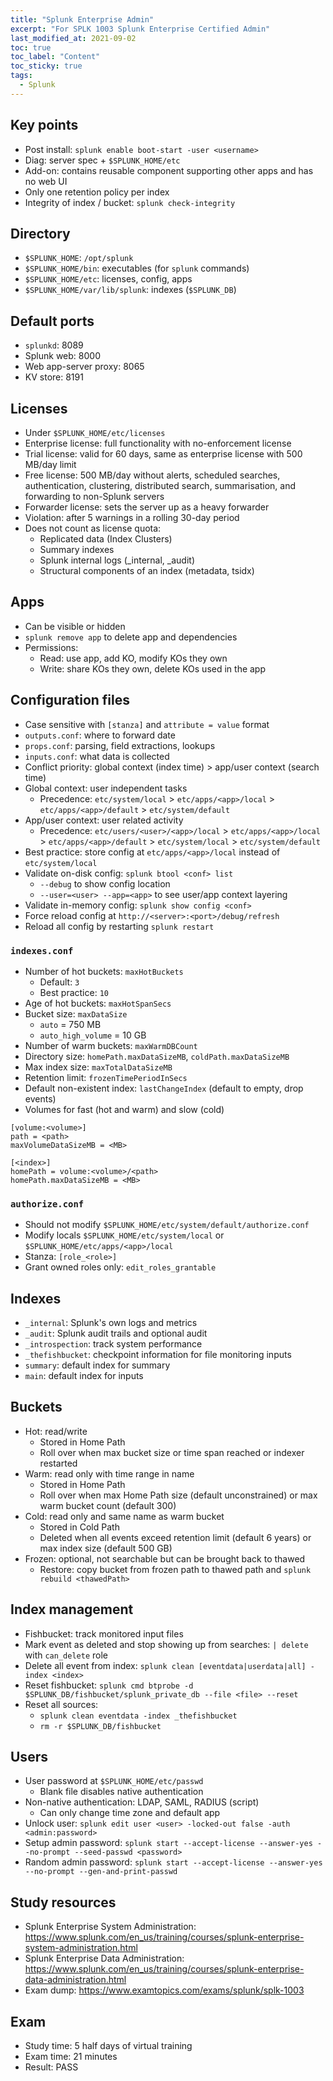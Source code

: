 ```yaml
---
title: "Splunk Enterprise Admin"
excerpt: "For SPLK 1003 Splunk Enterprise Certified Admin"
last_modified_at: 2021-09-02
toc: true
toc_label: "Content"
toc_sticky: true
tags:
  - Splunk
---
```


## Key points
- Post install: `splunk enable boot-start -user <username>`
- Diag: server spec + `$SPLUNK_HOME/etc`
- Add-on: contains reusable component supporting other apps and has no web UI
- Only one retention policy per index
- Integrity of index / bucket: `splunk check-integrity`

## Directory
- `$SPLUNK_HOME`: `/opt/splunk`
- `$SPLUNK_HOME/bin`: executables (for `splunk` commands)
- `$SPLUNK_HOME/etc`: licenses, config, apps
- `$SPLUNK_HOME/var/lib/splunk`: indexes (`$SPLUNK_DB`)

## Default ports
- `splunkd`: 8089
- Splunk web: 8000
- Web app-server proxy: 8065
- KV store: 8191

## Licenses
- Under `$SPLUNK_HOME/etc/licenses`
- Enterprise license: full functionality with no-enforcement license
- Trial license: valid for 60 days, same as enterprise license with 500 MB/day limit
- Free license: 500 MB/day without alerts, scheduled searches, authentication, clustering, distributed search, summarisation, and forwarding to non-Splunk servers
- Forwarder license: sets the server up as a heavy forwarder
- Violation: after 5 warnings in a rolling 30-day period
- Does not count as license quota:
    - Replicated data (Index Clusters)
    - Summary indexes
    - Splunk internal logs (_internal, _audit)
    - Structural components of an index (metadata, tsidx)

## Apps
- Can be visible or hidden
- `splunk remove app` to delete app and dependencies
- Permissions:
    - Read: use app, add KO, modify KOs they own
    - Write: share KOs they own, delete KOs used in the app

## Configuration files
- Case sensitive with `[stanza]` and `attribute = value` format
- `outputs.conf`: where to forward date
- `props.conf`: parsing, field extractions, lookups
- `inputs.conf`: what data is collected
- Conflict priority: global context (index time) > app/user context (search time)
- Global context: user independent tasks
    - Precedence: `etc/system/local` > `etc/apps/<app>/local` > `etc/apps/<app>/default` > `etc/system/default`
- App/user context: user related activity
    - Precedence: `etc/users/<user>/<app>/local` > `etc/apps/<app>/local` > `etc/apps/<app>/default` > `etc/system/local` > `etc/system/default`
- Best practice: store config at `etc/apps/<app>/local` instead of `etc/system/local`
- Validate on-disk config: `splunk btool <conf> list`
    - `--debug` to show config location
    - `--user=<user> --app=<app>` to see user/app context layering 
- Validate in-memory config: `splunk show config <conf>`
- Force reload config at `http://<server>:<port>/debug/refresh`
- Reload all config by restarting `splunk restart`

### `indexes.conf`
- Number of hot buckets: `maxHotBuckets`
    - Default: `3`
    - Best practice: `10`
- Age of hot buckets: `maxHotSpanSecs`
- Bucket size: `maxDataSize`
    - `auto` = 750 MB
    - `auto_high_volume` = 10 GB
- Number of warm buckets: `maxWarmDBCount`
- Directory size: `homePath.maxDataSizeMB`, `coldPath.maxDataSizeMB`
- Max index size: `maxTotalDataSizeMB`
- Retention limit: `frozenTimePeriodInSecs`
- Default non-existent index: `lastChangeIndex` (default to empty, drop events)
- Volumes for fast (hot and warm) and slow (cold)
```
[volume:<volume>]
path = <path>
maxVolumeDataSizeMB = <MB>

[<index>]
homePath = volume:<volume>/<path>
homePath.maxDataSizeMB = <MB>
```

### `authorize.conf`
- Should not modify `$SPLUNK_HOME/etc/system/default/authorize.conf`
- Modify locals `$SPLUNK_HOME/etc/system/local` or `$SPLUNK_HOME/etc/apps/<app>/local`
- Stanza: `[role_<role>]`
- Grant owned roles only: `edit_roles_grantable`

## Indexes
- `_internal`: Splunk's own logs and metrics
- `_audit`: Splunk audit trails and optional audit
- `_introspection`: track system performance
- `_thefishbucket`: checkpoint information for file monitoring inputs
- `summary`: default index for summary
- `main`: default index for inputs

## Buckets
- Hot: read/write
    - Stored in Home Path
    - Roll over when max bucket size or time span reached or indexer restarted
- Warm: read only with time range in name
    - Stored in Home Path
    - Roll over when max Home Path size (default unconstrained) or max warm bucket count (default 300)
- Cold: read only and same name as warm bucket
    - Stored in Cold Path
    - Deleted when all events exceed retention limit (default 6 years) or max index size (default 500 GB)
- Frozen: optional, not searchable but can be brought back to thawed
    - Restore: copy bucket from frozen path to thawed path and `splunk rebuild <thawedPath>`

## Index management
- Fishbucket: track monitored input files
- Mark event as deleted and stop showing up from searches: `| delete` with `can_delete` role
- Delete all event from index: `splunk clean [eventdata|userdata|all] -index <index>`
- Reset fishbucket: `splunk cmd btprobe -d $SPLUNK_DB/fishbucket/splunk_private_db --file <file> --reset`
- Reset all sources:
    - `splunk clean eventdata -index _thefishbucket`
    - `rm -r $SPLUNK_DB/fishbucket`

## Users
- User password at `$SPLUNK_HOME/etc/passwd`
    - Blank file disables native authentication
- Non-native authentication: LDAP, SAML, RADIUS (script)
    - Can only change time zone and default app
- Unlock user: `splunk edit user <user> -locked-out false -auth <admin:password>`
- Setup admin password: `splunk start --accept-license --answer-yes --no-prompt --seed-passwd <password>`
- Random admin password: `splunk start --accept-license --answer-yes --no-prompt --gen-and-print-passwd`

## Study resources
- Splunk Enterprise System Administration: <https://www.splunk.com/en_us/training/courses/splunk-enterprise-system-administration.html>
- Splunk Enterprise Data Administration: <https://www.splunk.com/en_us/training/courses/splunk-enterprise-data-administration.html>
- Exam dump: <https://www.examtopics.com/exams/splunk/splk-1003>

## Exam
- Study time: 5 half days of virtual training
- Exam time: 21 minutes
- Result: PASS
